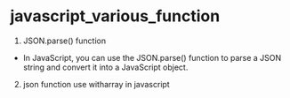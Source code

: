 # javascript_various_function
1. JSON.parse() function
- In JavaScript, you can use the JSON.parse() function to parse a JSON string and convert it into a JavaScript object.
2. json function use witharray in javascript
